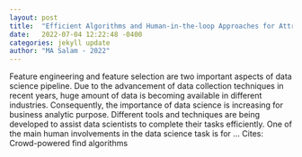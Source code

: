 ```yaml
---
layout: post
title:  "Efficient Algorithms and Human-in-the-loop Approaches for Attribute Design and Selection"
date:   2022-07-04 12:22:48 -0400
categories: jekyll update
author: "MA Salam - 2022"
---
```

Feature engineering and feature selection are two important aspects of data science pipeline. Due to the advancement of data collection techniques in recent years, huge amount of data is becoming available in different industries. Consequently, the importance of data science is increasing for business analytic purpose. Different tools and techniques are being developed to assist data scientists to complete their tasks efficiently. One of the main human involvements in the data science task is for …
Cites: ‪Crowd-powered find algorithms‬  